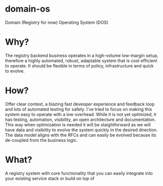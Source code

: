 # domain-os

Domain (Registry for now) Operating System (DOS)

 # Why?
 The registry backend business operates in a high-volume low-margin setup, therefore a highly automated, robust, adaptable system that is cost efficient to operate. 
 It should be flexible in terms of policy, infrastructure and quick to evolve. 

 # How? 
 Offer clear context, a blazing fast deveoper experience and feedback loop and lots of automated testing for safety.
 I've tried to focus on making this system easy to operate with a low overhead. While it is not yet optimized, it has testing, automation, visibility, an open architecture and documentation.
 This way when optimization is needed it will be staightforward as we will have data and visibility to evolve the system quickly in the desired direction.
 The data model aligns with the RFCs and can easily be evolved because its de-coupled from the business logic.

  # What?
  A registry system with core functionality that you can easily integrate into your existing service stack or build on top of
